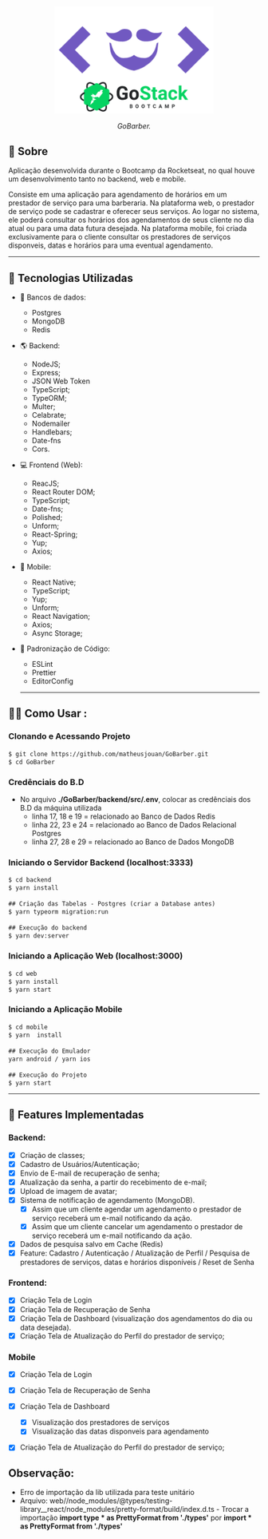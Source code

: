 

<p align="center">
<img src="https://github.com/matheusjouan/GoBarber/blob/master/GoBarber.png" width="320px"/>
<p align="center"><i>GoBarber.</i></p>
</p>


## 📔 Sobre

Aplicação desenvolvida durante o Bootcamp da Rocketseat, no qual houve um desenvolvimento tanto no backend, web e mobile.

Consiste em uma aplicação para agendamento de horários em um prestador de serviço para uma barberaria.
Na plataforma web, o prestador de serviço pode se cadastrar e oferecer seus serviços. Ao logar no sistema, ele poderá consultar os horários dos agendamentos de seus cliente no dia atual ou para uma data futura desejada.
Na plataforma mobile, foi criada exclusivamente para o cliente consultar os prestadores de serviços disponveis, datas e horários para uma eventual agendamento.

---

## :rocket: Tecnologias Utilizadas

- :floppy_disk: Bancos de dados:
  - Postgres
  - MongoDB
  - Redis

- 🌎 Backend:
  - NodeJS;
  - Express;
  - JSON Web Token
  - TypeScript;
  - TypeORM;
  - Multer;
  - Celabrate;
  - Nodemailer
  - Handlebars;
  - Date-fns
  - Cors.
  
- 💻 Frontend (Web):
  - ReacJS;
  - React Router DOM;
  - TypeScript;
  - Date-fns;
  - Polished;
  - Unform;
  - React-Spring;
  - Yup;
  - Axios;
  
- 📱  Mobile:
  - React Native;
  - TypeScript;
  - Yup;
  - Unform;
  - React Navigation;
  - Axios;
  - Async Storage;
  
- 📔 Padronização de Código:
  - ESLint
  - Prettier
  - EditorConfig
  
  ---
  
## 👨‍💻️ Como Usar  :

    
### Clonando e Acessando Projeto
```shell
$ git clone https://github.com/matheusjouan/GoBarber.git
$ cd GoBarber
```

### Credênciais do B.D
 - No arquivo **./GoBarber/backend/src/.env**, colocar as credênciais dos B.D da máquina utilizada
    - linha 17, 18 e 19 = relacionado ao Banco de Dados Redis
    - linha 22, 23 e 24 = relacionado ao Banco de Dados Relacional Postgres
    - linha 27, 28 e 29 = relacionado ao Banco de Dados MongoDB

### Iniciando o Servidor Backend (localhost:3333)
```shell
$ cd backend
$ yarn install

## Criação das Tabelas - Postgres (criar a Database antes)
$ yarn typeorm migration:run

## Execução do backend
$ yarn dev:server
```

### Iniciando a Aplicação Web (localhost:3000)
```shell
$ cd web
$ yarn install
$ yarn start
```

### Iniciando a Aplicação Mobile
```shell
$ cd mobile
$ yarn  install

## Execução do Emulador
yarn android / yarn ios

## Execução do Projeto
$ yarn start
```

---

## :hammer: Features Implementadas

### Backend:

  - [x] Criação de classes;
  - [x] Cadastro de Usuários/Autenticação;
  - [x] Envio de E-mail de recuperação de senha;
  - [x] Atualização da senha, a partir do recebimento de e-mail;
  - [x] Upload de imagem de avatar;
  - [x] Sistema de notificação de agendamento (MongoDB). 
     - [x] Assim que um cliente agendar um agendamento o prestador de serviço receberá um e-mail notificando da ação.
     - [x] Assim que um cliente cancelar um agendamento o prestador de serviço receberá um e-mail notificando da ação.
  - [x] Dados de pesquisa salvo em Cache (Redis)
  - [x] Feature: Cadastro / Autenticação / Atualização de Perfil / Pesquisa de prestadores de serviços, datas e horários disponíveis / Reset de Senha 

### Frontend:
  - [x] Criação Tela de Login
  - [x] Criação Tela de Recuperação de Senha
  - [x] Criação Tela de Dashboard (visualização dos agendamentos do dia ou data desejada).
  - [x] Criação Tela de Atualização do Perfil do prestador de serviço;

### Mobile

  - [x] Criação Tela de Login
  - [x] Criação Tela de Recuperação de Senha
  - [x] Criação Tela de Dashboard
     - [x] Visualização dos prestadores de serviços
     - [x] Visualização das datas disponveis para agendamento
  - [x] Criação Tela de Atualização do Perfil do prestador de serviço;
  
  
  ## Observação:
   - Erro de importação da lib utilizada para teste unitário
   - Arquivo: web//node_modules/@types/testing-library__react/node_modules/pretty-format/build/index.d.ts
    - Trocar a importação **import type * as PrettyFormat from './types'** por **import * as PrettyFormat from './types'** 
